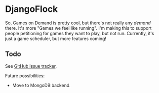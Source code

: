 DjangoFlock
===========

So, Games on Demand is pretty cool, but there's not really any _demand_ there.
It's more "Games we feel like running". I'm making this to support people
petitioning for games they want to play, but not run. Currently, it's just a
game scheduler, but more features coming!

Todo
----

See [GitHub issue tracker](https://github.com/kobutsu/DjangoFlock/issues/).

Future possibilities:
 - Move to MongoDB backend.
